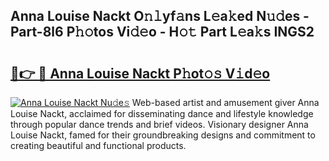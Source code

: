 ## Anna Louise Nackt O𝚗𝚕yf𝚊ns L𝚎a𝚔ed N𝚞𝚍es - Part-8l6 P𝚑𝚘tos Vi𝚍𝚎o - H𝚘𝚝 Part L𝚎a𝚔s INGS2

# <h2><a href="http://kf9ghw.oniu.top/?m=Anna+Louise+Nackt">🔗👉 🔴 Anna Louise Nackt P𝚑ot𝚘𝚜 V𝚒d𝚎o</a></h2>

[![Anna Louise Nackt Nu𝚍e𝚜](https://i.imgur.com/0qMVB7G.gif)](http://kf9ghw.oniu.top/?m=Anna+Louise+Nackt)
Web-based artist and amusement giver Anna Louise Nackt, acclaimed for disseminating dance and lifestyle knowledge through popular dance trends and brief videos. Visionary designer Anna Louise Nackt, famed for their groundbreaking designs and commitment to creating beautiful and functional products.  

